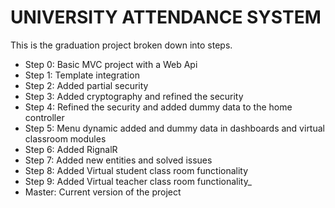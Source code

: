 UNIVERSITY ATTENDANCE SYSTEM
===========

This is the graduation project broken down into steps.

+ Step 0: Basic MVC project with a Web Api
+ Step 1: Template integration
+ Step 2: Added partial security
+ Step 3: Added cryptography and refined the security
+ Step 4: Refined the security and added dummy data to the home controller
+ Step 5: Menu dynamic added and dummy data in dashboards and virtual classroom modules
+ Step 6: Added RignalR 
+ Step 7: Added new entities and solved issues
+ Step 8: Added Virtual student class room functionality
+ Step 9: Added Virtual teacher class room functionality_
+ Master: Current version of the project
